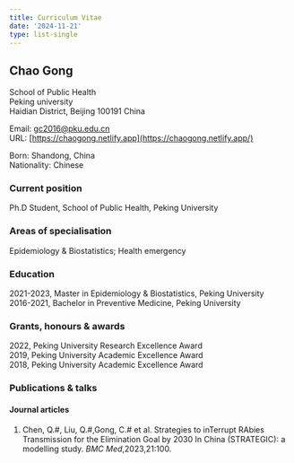 ```yaml
---
title: Curriculum Vitae
date: '2024-11-21'
type: list-single
---
```



## Chao Gong
School of Public Health\
Peking university\
Haidian District, Beijing 100191 China

Email: gc2016@pku.edu.cn\
URL: [https://chaogong.netlify.app](https://chaogong.netlify.app/)

Born: Shandong, China\
Nationality: Chinese

### Current position
Ph.D Student, School of Public Health, Peking University

### Areas of specialisation
Epidemiology & Biostatistics; Health emergency

### Education
2021-2023, Master in Epidemiology & Biostatistics, Peking University\
2016-2021, Bachelor in Preventive Medicine, Peking University

### Grants, honours & awards
2022, Peking University Research Excellence Award\
2019, Peking University Academic Excellence Award\
2018, Peking University Academic Excellence Award

### Publications & talks
#### Journal articles
1. Chen, Q.#, Liu, Q.#,Gong, C.# et al. Strategies to inTerrupt RAbies Transmission for the Elimination Goal by 2030 In China (STRATEGIC): a modelling study. *BMC Med*,2023,21:100.
